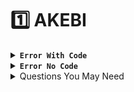 # 1️⃣ AKEBI

<details>

<summary><strong><code>Error With Code</code></strong></summary>

## <mark style="color:yellow;">The</mark> <mark style="color:yellow;"></mark><mark style="color:yellow;">`Runtime error 5/139. Error: Validation check error`</mark> <mark style="color:yellow;"></mark><mark style="color:yellow;">appears when the system time is set incorrectly in Windows.</mark>

<img src="../.gitbook/assets/image (8).png" alt="" data-size="original">

-> Fix :&#x20;

&#x20;![](<../.gitbook/assets/image (9).png>)

<img src="../.gitbook/assets/image (109).png" alt="" data-size="original">

### <mark style="color:yellow;">`[Warn] Found new version. Downloading... [Error] Version verification failed: The current version is outdated.`</mark> <a href="#warn-found-new-version.-downloading...-error-version-verification-failed-the-current-version-is-outd" id="warn-found-new-version.-downloading...-error-version-verification-failed-the-current-version-is-outd"></a>

If after launching you have such a console (screenshot below), it means that an update has been released and a new build (version) has been downloaded to the same folder.

![](https://docs.akebi.wiki/~gitbook/image?url=https:%2F%2F735162219-files.gitbook.io%2F%7E%2Ffiles%2Fv0%2Fb%2Fgitbook-x-prod.appspot.com%2Fo%2Fspaces%252FZbKaBGYDYr0igtCwvs4p%252Fuploads%252FZSa9Xr4SKLlIzQJGXPNn%252Fimage.png%3Falt=media%26token=46f0e65a-3954-488c-906a-2a5dd6b90f47\&width=768\&dpr=4\&quality=100\&sign=785fa4fa8d8d82212fceba3605d2d74d893218c3ac2279897ef76c5e3649184e)

### <mark style="color:yellow;">`Error at hooking API ''LoadStringA'' Dumping first 32 bytes: 48 8B C4 48 89 58 08`</mark> <a href="#error-at-hooking-api-loadstringa-dumping-first-32-bytes-48-8b-c4-48-89-58-08" id="error-at-hooking-api-loadstringa-dumping-first-32-bytes-48-8b-c4-48-89-58-08"></a>

1. Open cmd as administrator
2. Type in `sfc /scannow`
3. Wait for the scan to finish
4. After it is finished, type in `DISM /Online /Clean-up /RestoreHealth`
5. Restart your PC

### <mark style="color:yellow;">`Error at hooking API "LdrFindResource_U" Dumping first 32 bytes: 48 89 5C 24 08 48`</mark> <a href="#error-at-hooking-api-ldrfindresource_u-dumping-first-32-bytes-48-89-5c-24-08-48" id="error-at-hooking-api-ldrfindresource_u-dumping-first-32-bytes-48-89-5c-24-08-48"></a>

Update Microsoft Visual Runtime [https://learn.microsoft.com/en-US/cpp/windows/latest-supported-vc-redist?view=msvc-170](https://learn.microsoft.com/en-US/cpp/windows/latest-supported-vc-redist?view=msvc-170) (all versions from old to new must be downloaded) or [https://www.techpowerup.com/download/visual-c-redistributable-runtime-package-all-in-one/](https://www.techpowerup.com/download/visual-c-redistributable-runtime-package-all-in-one/) (run the .bat file after unzipping it into the folder (the six-pointed icon) and wait for the installation)



### <mark style="color:yellow;">`Source Code error, File not found?`</mark>

<img src="../.gitbook/assets/image (89).png" alt="" data-size="original">

For this error, use the Setting file to enter your key and then paste the old config file .

### <mark style="color:yellow;">`ERROR Failed Connect to server , How to fix ?`</mark>

<img src="../.gitbook/assets/image (91).png" alt="" data-size="original">

### If this error occurs, use VPN to try opening for example: 1.1.1.1

### <mark style="color:yellow;">`Error code: 31-4302`</mark>

Go to Settings section Turn off protection: Use predefined file signatures :

<img src="../.gitbook/assets/image (94).png" alt="" data-size="original">

IF you see Orther File Detele them .

<img src="../.gitbook/assets/image (107).png" alt="" data-size="original">

### <mark style="color:yellow;">`Injection failed: Cannot find AC driver, further game loading is insecure. You can disable this check by adding ''Disable Driver Check = true' in 'Inject' section in.ini file. OK`</mark> <a href="#injection-failed-cannot-find-ac-driver-further-game-loading-is-insecure.-you-can-disable-this-check" id="injection-failed-cannot-find-ac-driver-further-game-loading-is-insecure.-you-can-disable-this-check"></a>

If this error occurs, you are asked to add **DisableDriverCheck = true** to cfg.ini, but each user has its own name and format, so you will have to find it yourself. You have to open each file with a text cheat and find it

At first it will look like this

Copy

```
[GenshinImpact]
Path = C:\Program Files\Genshin Impact\Genshin Impact game\GenshinImpact.exe
```

Then you indent 2 lines and on line 4 add \[Inject] and after it on a new line **DisableDriverCheck = true**

An example of what it should look like:

Copy

```
[GenshinImpact]
Path = C:\Program Files\Genshin Impact\Genshin Impact game\GenshinImpact.exe

[Inject]
DisableDriverCheck = true
```

Or

```
[GenshinImpact]
Path = C:\Program Files\Genshin Impact game\Genshin Impact game\GenshinImpact.exe

[Inject]
DisableDriverCheck = true
DisableProtectionCheck = true
```

</details>

<details>

<summary><strong><code>Error No Code</code></strong></summary>

### <mark style="color:yellow;">`Interactive Map / Cheat menu is shifted, what to do?`</mark> <a href="#interactive-map-cheat-menu-is-shifted-what-to-do" id="interactive-map-cheat-menu-is-shifted-what-to-do"></a>

* Turn off-screen scaling if it is enabled (set it to 100%)
* If you like to play in **Full Screen** **mode**, and you have _stretched the game resolution from 2560x1440 windowed_ to _your monitor resolution of 3840x2160_ for **Full Screen mode**, then the solution to your problem is below.

**You can :**

* a) Set the maximum screen resolution of the game to match the maximum resolution of your screen _3840x2160 main monitor = 3840x2160 game resolution_ (If it is important for you to play in this mode)
* b) Reduce the resolution of your display (screen) in Windows settings to a value acceptable to you (**DON'T TOUCH THE SCALE TAB!!!**). And after entering the game you will have in your settings the maximum resolution that you set (_was 3840_ you _set 2560_ in the display settings, so the maximum resolution of the game on the whole _screen will be 2560_).

### <mark style="color:yellow;">`The cheat starts the game, but there is no console`</mark> <a href="#the-cheat-starts-the-game-but-there-is-no-console" id="the-cheat-starts-the-game-but-there-is-no-console"></a>

1. Check your cfg.json for errors.
2. Check your cfg.ini for correct path to genshin (check with official launcher where genshin executable file is and compare specified directories).
3. Try to delete all cfg in cheat folder.

### <mark style="color:yellow;">`In the console error [warn] Exception 0XE (your error)`</mark> <a href="#in-the-console-error-warn-exception-0xe-your-error" id="in-the-console-error-warn-exception-0xe-your-error"></a>

#### Solutions to problems (you can try any way) <a href="#solutions-to-problems-you-can-try-any-way" id="solutions-to-problems-you-can-try-any-way"></a>

* Remove all map tags and esp settings from cfg.
* Remove the paternoster scanner.
* Check your cfg validity.

### <mark style="color:yellow;">`Cheat not responding to hotkeys and other stuff`</mark> <a href="#cheat-not-responding-to-hotkeys-and-other-stuff" id="cheat-not-responding-to-hotkeys-and-other-stuff"></a>

* Remove the cfg.json and try to do the actions that didn't work for you again (before that you should configure the cheat as you need it)

### <mark style="color:yellow;">`The game starts with the cheat and immediately crashes`</mark> <a href="#the-game-starts-with-the-cheat-and-immediately-crashes" id="the-game-starts-with-the-cheat-and-immediately-crashes"></a>

* Check the version of your Windows, if it is lower than Windows10 - Windows11 then the cheat will not run for you (Windwos7, XP, Vista, etc. are not supported, Windows8 is not known).
* Check your **cfg.json** for broken lines (it could be empty, or the coding is broken, check on JSON validate websites)
* Check if you have any third-party anticheats running in your processes (vanguard, faceit, etc.)
* Check if you have antiviruses running (even if you were sure they were turned off, check again, make sure the checkboxes for scanning or protection are turned off).
* Download the new version of the Lauder from the link you were given, or you know (if you were given a link to the **mega disk**, it is **not a direct link**).
* Check the path to the **Genshin** and **Akebi** folder, if they contain **broken characters, emoji, invisible characters and anything else that might look weird somehow**, remove them or move the folder to a normal location.
* Check the version of the game running with the software and without it, if they are different, then you have a path to the old version of the game in the software (change/remove the path in cfg.ini )

### <mark style="color:yellow;">`For those of you whose game has 2 drives!`</mark>

Desktop Right click on Genshin and select <mark style="color:orange;">\[Open file Location]</mark> - Scroll up and select the folder <mark style="color:orange;">\[Genshin Impact game]</mark> which will appear to you like this.

![](<../.gitbook/assets/image (57).png>)![](<../.gitbook/assets/image (84).png>)

Then you copy this path into Akebilaucher's path selection section and it will show a folder for you to select genshinImpact.exe .

### <mark style="color:yellow;">`Why didn't I show the menu and crashed when I came in game ?`</mark>

* If you do not show menu please check if you are enabling overplay software showing parameters such as MSIburner, if yes please turn it off . press F1 to open the menu or mark ' according to your file setting.&#x20;

### <mark style="color:yellow;">`Why am I deleted laucher when I switched on ?`</mark>

\- You go <mark style="color:orange;">\[Windows Security]</mark> - <mark style="color:orange;">\[Viruss & threat protection]</mark> sections <mark style="color:orange;">\[Viruss & threat protection settings]</mark> select <mark style="color:orange;">\[Manage settings]</mark> Turn off all .\
**-** Go <mark style="color:orange;">\[App & Bowser control]</mark> - Select <mark style="color:orange;">\[Reputation based protection setting</mark>] - Turn off all .

### <mark style="color:yellow;">`How do I enable kill aura ?`</mark>

\- Go to \[Setting] enable dangerous function , after enabling it will show up at Item <mark style="color:red;">\[World]</mark>&#x20;

### <mark style="color:yellow;">`ERROR ManualMap: Failed to initialize static TLS for image. Error: 0`</mark>

Download these 2 files : [Driver](https://drive.google.com/drive/folders/1LkP66KHFBcu3IVi6AxCdj7JU5Vrx4H7n?usp=sharing)\
After downloading please coppy 2 this folder into akebi folder

### <mark style="color:yellow;">`Why can't I download akebi ?`</mark>

IF you download this link : [http://akebi-private.com/uploads/AkebiPrivate.zip](http://akebi-private.com/uploads/AkebiPrivate.zip)

you may not be able to download first you try using VPN (there will be some countries it will not support download) or change to mega .

Link mega example : [https://mega.nz](https://mega.nz/file/tb0lCSKL#9pvRkl4hWRUvaUb-jk1vp1tIyQfu1dqLteH3KMYlKm0)

If you stick the password request please change the browser and reload .

### <mark style="color:red;">`For those who have tried the above ways and still can not, please reinstall the window`</mark>

Download link WIn 10 iso: [here](https://support.microsoft.com/en-us/windows/create-an-iso-file-for-windows-10-38547366-1dcb-7afd-1726-9eb222d72705)&#x20;

Download link WIn 11 iso: here

### <mark style="color:yellow;">`What is a download Link for people with launch problems ?`</mark>

For those who do not run files as usual If you want to use this File, do the following steps\
Go in <mark style="color:orange;">\[Windows Security]</mark> - <mark style="color:orange;">\[Viruss & threat protection]</mark> sections <mark style="color:orange;">\[Viruss & threat protection settings]</mark> select <mark style="color:orange;">\[Manage settings</mark>] Turn off all .

* Selects Exclusions <mark style="color:orange;">\[ add or remove Exclusions]</mark> Select Folder , Select the folder section , select the folder akebi (this selection will ignore almost the firewall to let the file run and do not need to turn off anything more) as I understand the fins .&#x20;

</details>

<details>

<summary>Questions You May Need</summary>

## <mark style="color:yellow;">`How To Safe ?`</mark>

* The advice for you guys is to keep the delay range 20m, 30m, don't touch it.
* Don't go to other people's Worlds <mark style="color:blue;">(friends, bth)</mark> if it doesn't have RP or Lo UID Whether it is safe or not is a matter of chance, there is no cheat that is 100% safe except for 1 house but has few features.

## <mark style="color:yellow;">`How to get File TP ?`</mark>

Here : [Click](https://discord.com/channels/1104940962804936856/1231627318380859514)

### <mark style="color:yellow;">`How do I enable kill aura ?`</mark>

* Go to ![](<../.gitbook/assets/image (30).png>)
* &#x20;![](<../.gitbook/assets/image (31).png>) **Enable** dangerous function , after enabling it will show up at  .<img src="../.gitbook/assets/image (32).png" alt="" data-size="original">
* Enable :
* &#x20;![](<../.gitbook/assets/image (33).png>)
* value to 300-500k dmg ( crash dmg  mode )
* Or enable ![](<../.gitbook/assets/image (92).png>)

### <mark style="color:yellow;">`How do I turn on the interactive map?`</mark>

* Open the map - Look at the left corner of the map. The word sync map will appear .
* Just pull it out like a menu .

### <mark style="color:yellow;">`Why isn't my auto-challenge working?`</mark>

* Turn off no clip  .
* Check the operating range and if it's too far, run along the path until it gets it .

### <mark style="color:yellow;">`Why can't you solve the puzzle yourself?`</mark>

* It will do whatever is in the filter .
* Otherwise, understand .

### <mark style="color:yellow;">`The shows info do nothing?`</mark>

* Because the AKEBI interface has been updated, you want to see the information panel .
* Go to TP section ![](<../.gitbook/assets/image (51).png>) Press the eye icon to display .
* The function display panel is similar .

### <mark style="color:yellow;">`Why is my Menu so small? How can I make it as big as the video?`</mark>

* When you open the menu, look at the right corner of the menu and you will see this <img src="../.gitbook/assets/image (86).png" alt="" data-size="line"> scale here&#x20;

### <mark style="color:yellow;">`How can I see the description of that feature and what effect it has?`</mark>

* Point your mouse on this icon![](<../.gitbook/assets/image (85).png>)it will describe the function for you.

### <mark style="color:yellow;">`How to display file extensions like json, exe etc!`</mark>

* File .json (for those who don't see it ) - go to the teleports folder press View-go to the show section and select File name extension :
*

    <figure><img src="../.gitbook/assets/Screenshot 2023-10-03 132433.png" alt=""><figcaption></figcaption></figure>

<img src="../.gitbook/assets/image (52).png" alt="" data-size="original">

</details>
